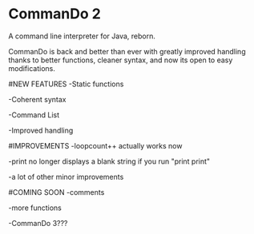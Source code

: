 # CommanDo 2
A command line interpreter for Java, reborn.

CommanDo is back and better than ever with greatly improved handling thanks to better functions, cleaner syntax, and now its open to easy modifications.

#NEW FEATURES
-Static functions

-Coherent syntax

-Command List

-Improved handling

#IMPROVEMENTS
-loopcount++ actually works now

-print no longer displays a blank string if you run "print print"

-a lot of other minor improvements

#COMING SOON
-comments

-more functions

-CommanDo 3???




